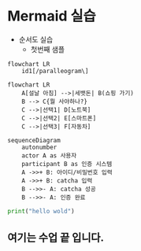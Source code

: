 # Mermaid 실습 
- 순서도 실습
    - 첫번째 샘플

```mermaid
flowchart LR
    id1[/paralleogram\]
```

```mermaid
flowchart LR
    A[설날 아침] -->|세뱃돈| B(쇼핑 가기)
    B --> C{뭘 사야하나?}
    C -->|선택1| D[노트북]
    C -->|선택2| E[스마트폰]
    C -->|선택3| F[자동차] 
```

```mermaid
sequenceDiagram
    autonumber
    actor A as 사용자
    participant B as 인증 시스템
    A ->>+ B: 아이디/비밀번호 입력
    A ->>+ B: catcha 입력
    B -->>- A: catcha 성공
    B -->>- A: 인증 완료
```



```python
print("hello wold")
```
## 여기는 수업 끝 입니다.